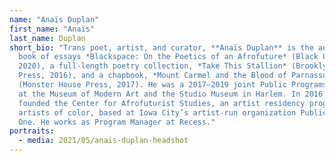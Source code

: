 ```yaml
---
name: "Anaïs Duplan"
first_name: "Anaïs"
last_name: Duplan
short_bio: "Trans poet, artist, and curator, **Anaïs Duplan** is the author of a
  book of essays *Blackspace: On the Poetics of an Afrofuture* (Black Ocean,
  2020), a full-length poetry collection, *Take This Stallion* (Brooklyn Arts
  Press, 2016), and a chapbook, *Mount Carmel and the Blood of Parnassus*
  (Monster House Press, 2017). He was a 2017–2019 joint Public Programs fellow
  at the Museum of Modern Art and the Studio Museum in Harlem. In 2016, he
  founded the Center for Afrofuturist Studies, an artist residency program for
  artists of color, based at Iowa City’s artist-run organization Public Space
  One. He works as Program Manager at Recess."
portraits:
  - media: 2021/05/anais-duplan-headshot
---
```

